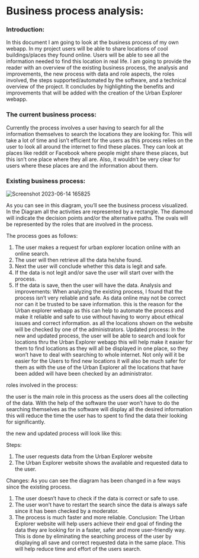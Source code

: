 # Business process analysis:

### Introduction:
In this document I am going to look at the business process of my own webapp. In my project users will be able to share locations of cool buildings/places they found online. Users will be able to see all the information needed to find this location in real life. I am going to provide the reader with an overview of the existing business process, the analysis and improvements, the new process with data and role aspects, the roles involved, the steps supported/automated by the software, and a technical overview of the project. It concludes by highlighting the benefits and improvements that will be added with the creation of the Urban Explorer webapp. 

### The current business process:

Currently the process involves a user having to search for all the information themselves to search the locations they are looking for. This will take a lot of time and isn’t efficient for the users as this process relies on the user to look all around the internet to find these places. They can look at places like reddit or Facebook where people might share these places, but this isn’t one place where they all are. Also, it wouldn’t be very clear for users where these places are and the information about them.

### Existing business process:
 
![Screenshot 2023-06-14 165825](https://github.com/WouterVerschuren/S3Portfolio/assets/74074356/2682c315-b895-4be4-8976-4ac1a233110b)

As you can see in this diagram, you’ll see the business process visualized. In the Diagram all the activities are represented by a rectangle. The diamond will indicate the decision points and/or the alternative paths. The ovals will be represented by the roles that are involved in the process.

The process goes as follows:
1.	The user makes a request for urban explorer location online with an online search. 
2.	The user will then retrieve all the data he/she found. 
3.	Next the user will conclude whether this data is legit and safe. 
4.	If the data is not legit and/or save the user will start over with the process. 
5.	If the data is save, then the user will have the data.
Analysis and improvements:
When analyzing the existing process, I found that the process isn’t very reliable and safe. As data online may not be correct nor can it be trusted to be save information. this is the reason for the Urban explorer webapp as this can help to automate the process and make it reliable and safe to use without having to worry about ethical issues and correct information. as all the locations shown on the website will be checked by one of the administrators.
Updated process:
In the new and updated process, the user will be able to search and look for locations thru the Urban Explorer webapp this will help make it easier for them to find locations as they will all be displayed in one place, so they won’t have to deal with searching to whole internet. Not only will it be easier for the Users to find new locations it will also be much safer for them as with the use of the Urban Explorer all the locations that have been added will have been checked by an administrator.  

roles involved in the process:

the user is the main role in this process as the users does all the collecting of the data. With the help of the software the user won’t have to do the searching themselves as the software will display all the desired information this will reduce the time the user has to spent to find the data their looking for significantly. 


the new and updated process will look like this:

 

Steps:
1.	The user requests data from the Urban Explorer website
2.	The Urban Explorer website shows the available and requested data to the user.

Changes:
As you can see the diagram has been changed in a few ways since the existing process.

1.	The user doesn’t have to check if the data is correct or safe to use.
2.	The user won’t have to restart the search since the data is always safe since it has been checked by a moderator. 
3.	The process is much faster and more reliable. 
Conclusion:
The Urban Explorer website will help users achieve their end goal of finding the data they are looking for in a faster, safer and more user-friendly way. This is done by eliminating the searching process of the user by displaying all save and correct requested data in the same place. This will help reduce time and effort of the users search.

